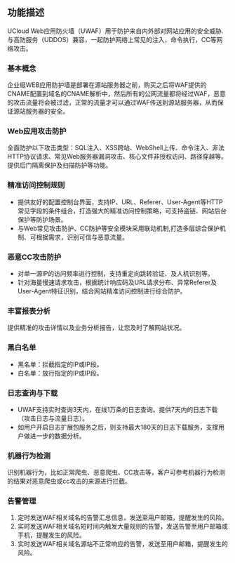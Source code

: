 

## 功能描述
UCloud Web应用防火墙（UWAF）用于防护来自内外部对网站应用的安全威胁.与高防服务（UDDOS）兼容，一起防护网络上常见的注入，命令执行，CC等网络攻击。
### 基本概念

企业级WEB应用防护墙是部署在源站服务器之前，购买之后将WAF提供的CNAME配置到域名的CNAME解析中，然后所有的公网流量都将经过WAF，恶意的攻击流量将会被过滤，正常的流量才可以通过WAF传送到源站服务器，从而保证源站服务器的安全。

### Web应用攻击防护
全面防护以下攻击类型：SQL注入、XSS跨站、WebShell上传、命令注入、非法HTTP协议请求、常见Web服务器漏洞攻击、核心文件非授权访问、路径穿越等。提供后门隔离保护及扫描防护等功能。

### 精准访问控制规则
* 提供友好的配置控制台界面，支持IP、URL、Referer、User-Agent等HTTP常见字段的条件组合，打造强大的精准访问控制策略，可支持盗链、网站后台保护等防护场景。
* 与Web常见攻击防护、CC防护等安全模块采用联动机制,打造多层综合保护机制、可根据需求，识别可信与恶意流量。

### 恶意CC攻击防护
* 对单一源IP的访问频率进行控制，支持重定向跳转验证、及人机识别等。
* 针对海量慢速请求攻击，根据统计响应码及URL请求分布、异常Referer及User-Agent特征识别，结合网站精准访问控制进行综合防护。

### 丰富报表分析
提供精准的攻击详情以及业务分析报告，让您及时了解网站状况。

### 黑白名单
* 黑名单：拦截指定的IP或IP段。
* 白名单：放行指定的IP或IP段。

### 日志查询与下载
* UWAF支持实时查询3天内，在线1万条的日志查询。提供7天内的日志下载（攻击日志与流量日志）。
* 如用户开启日志扩展包服务之后，则支持最大180天的日志下载服务，支撑用户做进一步的数据分析。

### 机器行为检测
识别机器行为，比如正常爬虫、恶意爬虫、CC攻击等，客户可参考机器行为检测的结果对恶意爬虫或cc攻击的来源进行拦截。

### 告警管理
1. 定时发送WAF相关域名的告警汇总信息，发送至用户邮箱，提醒发生的风险。
2. 实时发送WAF相关域名短时间内触发大量规则的告警，发送告警至用户邮箱或手机，提醒发生的风险。
3. 实时发送WAF相关域名源站不正常响应的告警，发送至用户邮箱，提醒发生的风险。


